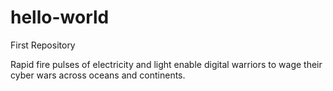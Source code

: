 # hello-world
First Repository

Rapid fire pulses of electricity and light enable digital warriors to wage their cyber wars across oceans and continents.
